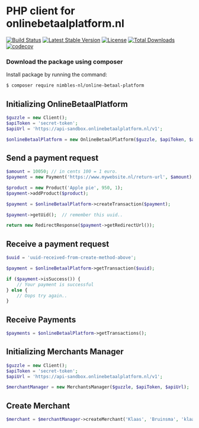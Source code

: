 # PHP client for onlinebetaalplatform.nl

[![Build Status](https://travis-ci.org/nimbles-nl/online-betaal-platform.svg?branch=master)](https://travis-ci.org/nimbles-nl/online-betaal-platform) [![Latest Stable Version](https://poser.pugx.org/nimbles-nl/online-betaal-platform/v/stable)](https://packagist.org/packages/nimbles-nl/online-betaal-platform) [![License](https://poser.pugx.org/nimbles-nl/online-betaal-platform/license)](https://packagist.org/packages/nimbles-nl/online-betaal-platform) [![Total Downloads](https://poser.pugx.org/nimbles-nl/online-betaal-platform/downloads)](https://packagist.org/packages/nimbles-nl/online-betaal-platform) [![codecov](https://codecov.io/gh/nimbles-nl/online-betaal-platform/branch/master/graph/badge.svg)](https://codecov.io/gh/nimbles-nl/online-betaal-platform)


### Download the package using composer

Install package by running the command:

``` bash
$ composer require nimbles-nl/online-betaal-platform
```

Initializing OnlineBetaalPlatform
---------------------------------

``` php
$guzzle = new Client();
$apiToken = 'secret-token';
$apiUrl = 'https://api-sandbox.onlinebetaalplatform.nl/v1';

$onlineBetaalPlatform = new OnlineBetaalPlatform($guzzle, $apiToken, $apiUrl);
```

Send a payment request
----------------------

``` php
$amount = 10050; // in cents 100 = 1 euro.
$payment = new Payment('https://www.mywebsite.nl/return-url', $amount);

$product = new Product('Apple pie', 950, 1);
$payment->addProduct($product);

$payment = $onlineBetaalPlatform->createTransaction($payment);

$payment->getUid();  // remember this uuid..

return new RedirectResponse($payment->getRedirectUrl());
```

Receive a payment request
-------------------------

``` php
$uuid = 'uuid-received-from-create-method-above';

$payment = $onlineBetaalPlatform->getTransaction($uuid);

if ($payment->isSuccess()) {
    // Your payment is successful
} else {
    // Oops try again..
}

```

Receive Payments
----------------

``` php
$payments = $onlineBetaalPlatform->getTransactions();
```


Initializing Merchants Manager
------------------------------

``` php
$guzzle = new Client();
$apiToken = 'secret-token';
$apiUrl = 'https://api-sandbox.onlinebetaalplatform.nl/v1';

$merchantManager = new MerchantsManager($guzzle, $apiToken, $apiUrl);
```


Create Merchant
---------------

``` php
$merchant = $merchantManager->createMerchant('Klaas', 'Bruinsma', 'klaas@bruinsma.nl', '0031612345678');
```


